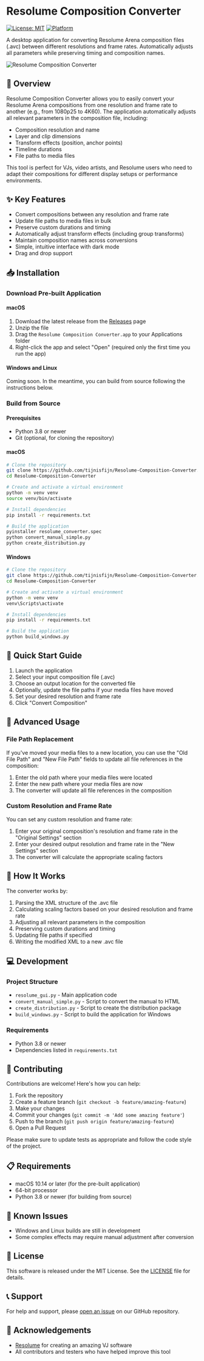# Resolume Composition Converter

[![License: MIT](https://img.shields.io/badge/License-MIT-blue.svg)](https://opensource.org/licenses/MIT)
[![Platform](https://img.shields.io/badge/platform-macOS-lightgrey)]()

A desktop application for converting Resolume Arena composition files (.avc) between different resolutions and frame rates. Automatically adjusts all parameters while preserving timing and composition names.

![Resolume Composition Converter](./screenshots/app_screenshot.png)

## 🚀 Overview

Resolume Composition Converter allows you to easily convert your Resolume Arena compositions from one resolution and frame rate to another (e.g., from 1080p25 to 4K60). The application automatically adjusts all relevant parameters in the composition file, including:

- Composition resolution and name
- Layer and clip dimensions
- Transform effects (position, anchor points)
- Timeline durations
- File paths to media files

This tool is perfect for VJs, video artists, and Resolume users who need to adapt their compositions for different display setups or performance environments.

## ✨ Key Features

- Convert compositions between any resolution and frame rate
- Update file paths to media files in bulk
- Preserve custom durations and timing
- Automatically adjust transform effects (including group transforms)
- Maintain composition names across conversions
- Simple, intuitive interface with dark mode
- Drag and drop support

## 📥 Installation

### Download Pre-built Application

#### macOS

1. Download the latest release from the [Releases](https://github.com/tijnisfijn/Resolume-Composition-Converter/releases) page
2. Unzip the file
3. Drag the `Resolume Composition Converter.app` to your Applications folder
4. Right-click the app and select "Open" (required only the first time you run the app)

#### Windows and Linux

Coming soon. In the meantime, you can build from source following the instructions below.

### Build from Source

#### Prerequisites

- Python 3.8 or newer
- Git (optional, for cloning the repository)

#### macOS

```bash
# Clone the repository
git clone https://github.com/tijnisfijn/Resolume-Composition-Converter.git
cd Resolume-Composition-Converter

# Create and activate a virtual environment
python -m venv venv
source venv/bin/activate

# Install dependencies
pip install -r requirements.txt

# Build the application
pyinstaller resolume_converter.spec
python convert_manual_simple.py
python create_distribution.py
```

#### Windows

```bash
# Clone the repository
git clone https://github.com/tijnisfijn/Resolume-Composition-Converter.git
cd Resolume-Composition-Converter

# Create and activate a virtual environment
python -m venv venv
venv\Scripts\activate

# Install dependencies
pip install -r requirements.txt

# Build the application
python build_windows.py
```

## 📖 Quick Start Guide

1. Launch the application
2. Select your input composition file (.avc)
3. Choose an output location for the converted file
4. Optionally, update the file paths if your media files have moved
5. Set your desired resolution and frame rate
6. Click "Convert Composition"

## 🔧 Advanced Usage

### File Path Replacement

If you've moved your media files to a new location, you can use the "Old File Path" and "New File Path" fields to update all file references in the composition:

1. Enter the old path where your media files were located
2. Enter the new path where your media files are now
3. The converter will update all file references in the composition

### Custom Resolution and Frame Rate

You can set any custom resolution and frame rate:

1. Enter your original composition's resolution and frame rate in the "Original Settings" section
2. Enter your desired output resolution and frame rate in the "New Settings" section
3. The converter will calculate the appropriate scaling factors

## 🧩 How It Works

The converter works by:

1. Parsing the XML structure of the .avc file
2. Calculating scaling factors based on your desired resolution and frame rate
3. Adjusting all relevant parameters in the composition
4. Preserving custom durations and timing
5. Updating file paths if specified
6. Writing the modified XML to a new .avc file

## 💻 Development

### Project Structure

- `resolume_gui.py` - Main application code
- `convert_manual_simple.py` - Script to convert the manual to HTML
- `create_distribution.py` - Script to create the distribution package
- `build_windows.py` - Script to build the application for Windows

### Requirements

- Python 3.8 or newer
- Dependencies listed in `requirements.txt`

## 🤝 Contributing

Contributions are welcome! Here's how you can help:

1. Fork the repository
2. Create a feature branch (`git checkout -b feature/amazing-feature`)
3. Make your changes
4. Commit your changes (`git commit -m 'Add some amazing feature'`)
5. Push to the branch (`git push origin feature/amazing-feature`)
6. Open a Pull Request

Please make sure to update tests as appropriate and follow the code style of the project.

## 📋 Requirements

- macOS 10.14 or later (for the pre-built application)
- 64-bit processor
- Python 3.8 or newer (for building from source)

## 🐛 Known Issues

- Windows and Linux builds are still in development
- Some complex effects may require manual adjustment after conversion

## 📝 License

This software is released under the MIT License. See the [LICENSE](LICENSE) file for details.

## 📞 Support

For help and support, please [open an issue](https://github.com/tijnisfijn/Resolume-Composition-Converter/issues) on our GitHub repository.

## 🙏 Acknowledgements

- [Resolume](https://resolume.com/) for creating an amazing VJ software
- All contributors and testers who have helped improve this tool
